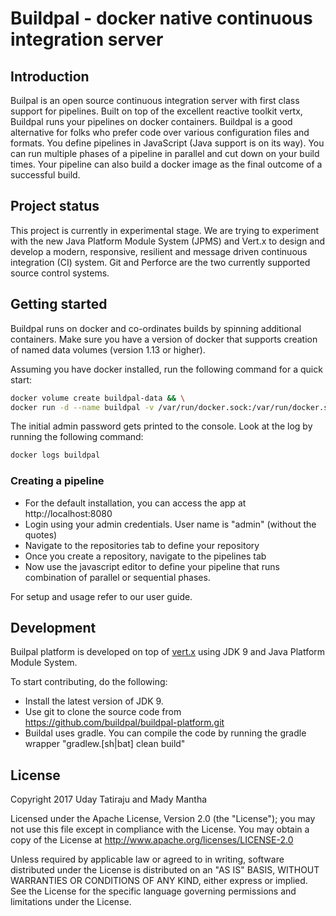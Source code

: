 # Buildpal - docker native continuous integration server
## Introduction
Builpal is an open source continuous integration server with first class support for pipelines. Built on top of the excellent reactive toolkit vertx, Buildpal runs your pipelines on docker containers. Buildpal is a good alternative for folks who prefer code over various configuration files and formats. You define pipelines in JavaScript (Java support is on its way). You can run multiple phases of a pipeline in parallel and cut down on your build times. Your pipeline can also build a docker image as the final outcome of a successful build.  

## Project status
This project is currently in experimental stage. We are trying to experiment with the new Java Platform Module System (JPMS) and Vert.x to design and develop a modern, responsive, resilient and message driven continuous integration (CI) system. Git and Perforce are the two currently supported source control systems.

## Getting started
Buildpal runs on docker and co-ordinates builds by spinning additional containers. Make sure you have a version of docker that supports creation of named data volumes (version 1.13 or higher). 

Assuming you have docker installed, run the following command for a quick start:
```bash
docker volume create buildpal-data && \
docker run -d --name buildpal -v /var/run/docker.sock:/var/run/docker.sock -v buildpal-data:/buildpal/data -p 8080:8080 buildpal/buildpal
```
The initial admin password gets printed to the console. Look at the log by running the following command:
```bash
docker logs buildpal
```

### Creating a pipeline
* For the default installation, you can access the app at http://localhost:8080
* Login using your admin credentials. User name is "admin" (without the quotes)
* Navigate to the repositories tab to define your repository
* Once you create a repository, navigate to the pipelines tab
* Now use the javascript editor to define your pipeline that runs combination of parallel or sequential phases.

For setup and usage refer to our user guide.

## Development
Builpal platform is developed on top of [vert.x](http://vertx.io/) using JDK 9 and Java Platform Module System.

To start contributing, do the following:
* Install the latest version of JDK 9.
* Use git to clone the source code from https://github.com/buildpal/buildpal-platform.git
* Buildal uses gradle. You can compile the code by running the gradle wrapper "gradlew.[sh|bat] clean build"

## License
Copyright 2017 Uday Tatiraju and Mady Mantha

Licensed under the Apache License, Version 2.0 (the "License"); you may not use this file except in compliance with the License. You may obtain a copy of the License at http://www.apache.org/licenses/LICENSE-2.0

Unless required by applicable law or agreed to in writing, software distributed under the License is distributed on an "AS IS" BASIS, WITHOUT WARRANTIES OR CONDITIONS OF ANY KIND, either express or implied. See the License for the specific language governing permissions and limitations under the License.
